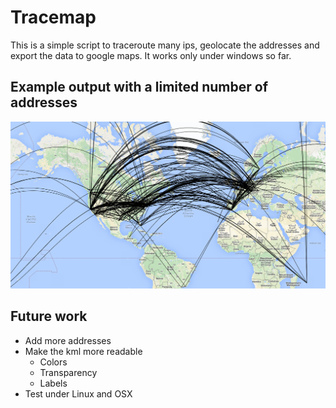 # Tracemap

This is a simple script to traceroute many ips, geolocate the addresses and export the data to google maps. It works only under windows so far.

## Example output with a limited number of addresses

![](https://raw.githubusercontent.com/maxlorenz/tracemap/master/500_addresses.png)

## Future work

- Add more addresses
- Make the kml more readable
    - Colors
    - Transparency
    - Labels
- Test under Linux and OSX